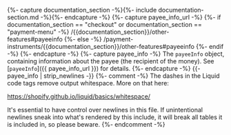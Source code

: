 {%- capture documentation_section -%}{%- include documentation-section.md -%}{%- endcapture -%}
{%- capture payee_info_url -%}
   {%- if documentation_section == "checkout" or documentation_section == "payment-menu" -%}
        /{{documentation_section}}/other-features#payeeinfo
    {%- else -%}
        /payment-instruments/{{documentation_section}}/other-features#payeeinfo
    {%- endif -%}
{%- endcapture -%}
{%- capture payee_info -%}
    The `payeeInfo` object, containing information about the payee (the recipient of the money).
    See [`payeeInfo`]({{ payee_info_url }}) for details.
{%- endcapture -%}
{{- payee_info | strip_newlines -}}
{%- comment -%}
The dashes in the Liquid code tags remove output whitespace. More on that here:

<https://shopify.github.io/liquid/basics/whitespace/>

It's essential to have control over newlines in this file. If unintentional
newlines sneak into what's rendered by this include, it will break all tables
it is included in, so please beware.
{%- endcomment -%}
